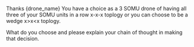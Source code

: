 Thanks {drone_name} You have a choice as a 3 SOMU drone of having all three of your
SOMU units in a row x-x-x toplogy or you can choose to be a wedge x>x<x toplogy. 

What do you choose and please explain your chain of thought in making that decision.